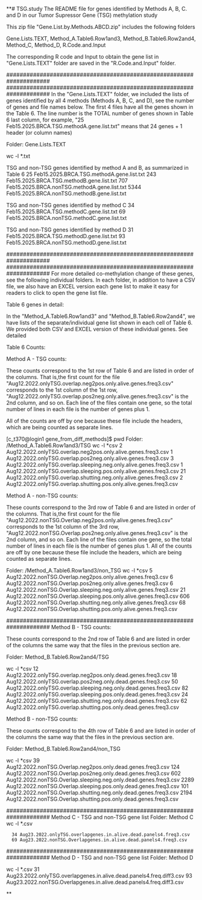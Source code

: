 **# TSG.study
The README file for genes identified by Methods A, B, C. and D in our Tumor Supressor Gene (TSG) methylation study

This zip file "Gene.List.by.Methods.ABCD.zip" includes the following folders

Gene.Lists.TEXT, 
Method_A.Table6.Row1and3, 
Method_B.Table6.Row2and4, 
Method_C, 
Method_D, 
R.Code.and.Input

The corresponding R code and Input to obtain the gene list in "Gene.Lists.TEXT" folder 
are saved in the "R.Code.and.Input" folder. 

#####################################################################
#####################################################################
 In the "Gene.Lists.TEXT" folder, we included the lists of genes identified by all 4 methods 
 (Methods A, B, C, and D), see the number of genes and file names below. 
 The first 4 files have all the genes shown in the Table 6. 
 The line number is the TOTAL number of genes shown in Table 6 last column, for example, 
 "25 Feb15.2025.BRCA.TSG.methodA.gene.list.txt" means that 24 genes + 1 header (or column names)

 Folder: Gene.Lists.TEXT

wc -l *.txt

 TSG and non-TSG genes identified by method A and B, as summarized in Table 6 
      25 Feb15.2025.BRCA.TSG.methodA.gene.list.txt
     243 Feb15.2025.BRCA.TSG.methodB.gene.list.txt
     707 Feb15.2025.BRCA.nonTSG.methodA.gene.list.txt
    5344 Feb15.2025.BRCA.nonTSG.methodB.gene.list.txt

 TSG and non-TSG genes identified by method C
      34 Feb15.2025.BRCA.TSG.methodC.gene.list.txt
      69 Feb15.2025.BRCA.nonTSG.methodC.gene.list.txt

 TSG and non-TSG genes identified by method D
      31 Feb15.2025.BRCA.TSG.methodD.gene.list.txt
      93 Feb15.2025.BRCA.nonTSG.methodD.gene.list.txt

#####################################################################
#####################################################################
 For more detailed co-methylation change of these genes, see the following individual folders. 
 In each folder, in addition to have a CSV file, we also have an EXCEL version each gene list
 to make it easy for readers to click to open the gene list file. 

 Table 6 genes in detail:

 In the "Method_A.Table6.Row1and3" and "Method_B.Table6.Row2and4", we have lists of the 
 separate/individual gene list shown in each cell of Table 6.
 We provided both CSV and EXCEL version of these individual genes. See detailed 

Table 6 Counts:

Method A - TSG counts:

These counts correspond to the 1st row of Table 6 and are listed in order of the columns. 
That is,the first count for the file  "Aug12.2022.onlyTSG.overlap.neg2pos.only.alive.genes.freq3.csv" 
corresponds to the 1st column of the 1st row, "Aug12.2022.onlyTSG.overlap.pos2neg.only.alive.genes.freq3.csv"
is the 2nd column, and so on. Each line of the files contain one gene, so the total number of lines in each file is the number of genes plus 1. 

All of the counts are off by one because these file include the headers, which are being counted as separate lines. 

[c_t370@login1 gene_from_diff_methods]$ pwd 
Folder: /Method_A.Table6.Row1and3/TSG
 wc -l *csv
  2 Aug12.2022.onlyTSG.overlap.neg2pos.only.alive.genes.freq3.csv
  1 Aug12.2022.onlyTSG.overlap.pos2neg.only.alive.genes.freq3.csv
  3 Aug12.2022.onlyTSG.overlap.sleeping.neg.only.alive.genes.freq3.csv
  1 Aug12.2022.onlyTSG.overlap.sleeping.pos.only.alive.genes.freq3.csv
 21 Aug12.2022.onlyTSG.overlap.shutting.neg.only.alive.genes.freq3.csv
  2 Aug12.2022.onlyTSG.overlap.shutting.pos.only.alive.genes.freq3.csv


Method A - non-TSG counts:

These counts correspond to the 3rd row of Table 6 and are listed in order of the columns. That is,the first count for the file 
"Aug12.2022.nonTSG.Overlap.neg2pos.only.alive.genes.freq3.csv" corresponds to the 1st column of the 3rd row, "Aug12.2022.nonTSG.Overlap.pos2neg.only.alive.genes.freq3.csv"
is the 2nd column, and so on. Each line of the files contain one gene, so the total number of lines in each file is the number of genes plus 1. 
All of the counts are off by one because these file include the headers, which are being counted as separate lines. 

Folder: /Method_A.Table6.Row1and3/non_TSG
wc -l *csv
   5 Aug12.2022.nonTSG.Overlap.neg2pos.only.alive.genes.freq3.csv
   6 Aug12.2022.nonTSG.Overlap.pos2neg.only.alive.genes.freq3.csv
   6 Aug12.2022.nonTSG.Overlap.sleeping.neg.only.alive.genes.freq3.csv
  21 Aug12.2022.nonTSG.Overlap.sleeping.pos.only.alive.genes.freq3.csv
 606 Aug12.2022.nonTSG.Overlap.shutting.neg.only.alive.genes.freq3.csv
  68 Aug12.2022.nonTSG.Overlap.shutting.pos.only.alive.genes.freq3.csv
  
#####################################################################
Method B - TSG counts:

These counts correspond to the 2nd row of Table 6 and are listed in order of the columns the same way that the files in the previous section are. 

Folder: Method_B.Table6.Row2and4/TSG

 wc -l *csv
  12 Aug12.2022.onlyTSG.overlap.neg2pos.only.dead.genes.freq3.csv
  18 Aug12.2022.onlyTSG.overlap.pos2neg.only.dead.genes.freq3.csv
  50 Aug12.2022.onlyTSG.overlap.sleeping.neg.only.dead.genes.freq3.csv
  82 Aug12.2022.onlyTSG.overlap.sleeping.pos.only.dead.genes.freq3.csv
  24 Aug12.2022.onlyTSG.overlap.shutting.neg.only.dead.genes.freq3.csv
  62 Aug12.2022.onlyTSG.overlap.shutting.pos.only.dead.genes.freq3.csv

Method B - non-TSG counts:

These counts correspond to the 4th row of Table 6 and are listed in order of the columns the same way that the files in the previous section are. 

Folder: Method_B.Table6.Row2and4/non_TSG

wc -l *csv
   39 Aug12.2022.nonTSG.Overlap.neg2pos.only.dead.genes.freq3.csv
  124 Aug12.2022.nonTSG.Overlap.pos2neg.only.dead.genes.freq3.csv
  602 Aug12.2022.nonTSG.Overlap.sleeping.neg.only.dead.genes.freq3.csv
 2289 Aug12.2022.nonTSG.Overlap.sleeping.pos.only.dead.genes.freq3.csv
  101 Aug12.2022.nonTSG.Overlap.shutting.neg.only.dead.genes.freq3.csv
 2194 Aug12.2022.nonTSG.Overlap.shutting.pos.only.dead.genes.freq3.csv

#####################################################################
Method C - TSG and non-TSG gene list 
Folder: Method C 
wc -l *.csv   

      34 Aug23.2022.onlyTSG.overlapgenes.in.alive.dead.panels4.freq3.csv
      69 Aug23.2022.nonTSG.Overlapgenes.in.alive.dead.panels4.freq3.csv

#####################################################################
Method D - TSG and non-TSG gene list 
Folder: Method D 

wc -l *.csv
      31 Aug23.2022.onlyTSG.overlapgenes.in.alive.dead.panels4.freq.diff3.csv
      93 Aug23.2022.nonTSG.Overlapgenes.in.alive.dead.panels4.freq.diff3.csv





**
